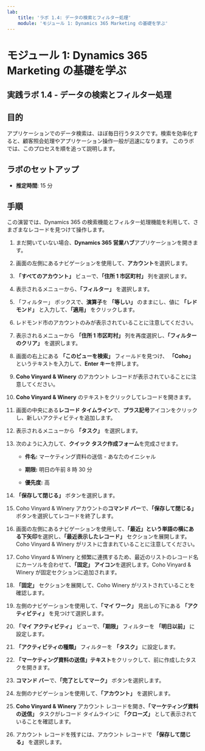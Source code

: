 ```yaml
---
lab:
    title: 'ラボ 1.4: データの検索とフィルター処理'
    module: 'モジュール 1: Dynamics 365 Marketing の基礎を学ぶ'
---
```


モジュール 1: Dynamics 365 Marketing の基礎を学ぶ
========================

## 実践ラボ 1.4 - データの検索とフィルター処理

## 目的

アプリケーションでのデータ検索は、ほぼ毎日行うタスクです。検索を効率化すると、顧客照会処理やアプリケーション操作一般が迅速になります。  このラボでは、このプロセスを順を追って説明します。

## ラボのセットアップ

  - **推定時間**: 15 分

## 手順

この演習では、Dynamics 365 の検索機能とフィルター処理機能を利用して、さまざまなレコードを見つけて操作します。 

1. まだ開いていない場合、**Dynamics 365 営業ハブ**アプリケーションを開きます。 

2. 画面の左側にあるナビゲーションを使用して、**アカウント**を選択します。 

3. **「すべてのアカウント」** ビューで、**「住所 1 市区町村」** 列を選択します。 

4. 表示されるメニューから、**「フィルター」** を選択します。

5. 「フィルター」 ボックスで、**演算子**を **「等しい」** のままにし、値に **「レドモンド」** と入力して、**「適用」** をクリックします。

6. レドモンド市のアカウントのみが表示されていることに注意してください。 

7. 表示されるメニューから **「住所 1 市区町村」** 列を再度選択し、**「フィルターのクリア」** を選択します。 

8. 画面の右上にある **「このビューを検索」** フィールドを見つけ、 **「Coho」** というテキストを入力して、**Enter キー**を押します。

9. **Coho Vinyard & Winery** のアカウント レコードが表示されていることに注意してください。 

10. **Coho Vinyard & Winery** のテキストをクリックしてレコードを開きます。 

11. 画面の中央にある**レコード タイムライン**で、**プラス記号**アイコンをクリックし、新しいアクティビティを追加します。 

12. 表示されるメニューから **「タスク」** を選択します。

13. 次のように入力して、**クイック タスク作成フォーム**を完成させます。

	- **件名:** マーケティング資料の送信 - あなたのイニシャル

	- **期限:** 明日の午前 8 時 30 分

	- **優先度:** 高

14. **「保存して閉じる」** ボタンを選択します。

15. Coho Vinyard & Winery アカウントの**コマンド バー**で、**「保存して閉じる」** ボタンを選択してレコードを終了します。 

16. 画面の左側にあるナビゲーションを使用して、**「最近」**という単語の横にある**下矢印**を選択し、**「最近表示したレコード」** セクションを展開します。Coho Vinyard & Winery がリストに含まれていることに注意してください。 

17. Coho Vinyard & Winery と頻繁に連携するため、最近のリストのレコード名にカーソルを合わせて、**「固定」 アイコン**を選択します。Coho Vinyard & Winery が固定セクションに追加されます。 

18. **「固定」** セクションを展開して、Coho Winery がリストされていることを確認します。 

19. 左側のナビゲーションを使用して、**「マイ ワーク」** 見出しの下にある **「アクティビティ」** を見つけて選択します。

20. **「マイ アクティビティ」** ビューで、**「期限」** フィルターを **「明日以前」** に設定します。

21. **「アクティビティの種類」** フィルターを **「タスク」** に設定します。

22. **「マーケティング資料の送信」テキスト**をクリックして、前に作成したタスクを開きます。 

23. **コマンド バー**で、**「完了としてマーク」** ボタンを選択します。 

24. 左側のナビゲーションを使用して、**「アカウント」** を選択します。

25. **Coho Vinyard & Winery** アカウント レコードを開き、**「マーケティング資料の送信」** タスクがレコード タイムラインに **「クローズ」** として表示されていることを確認します。 

26. アカウント レコードを残すには、アカウント レコードで **「保存して閉じる」** を選択します。 
